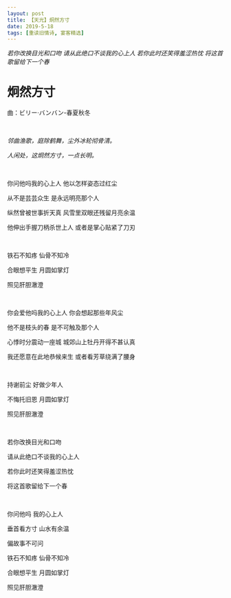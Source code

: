 ```yaml
---
layout: post
title: 【天光】炯然方寸
date: 2019-5-18
tags: [重读旧情诗, 宴客精选]
---
```


*若你改换目光和口吻 请从此绝口不谈我的心上人 若你此时还笑得羞涩热忱 将这首歌留给下一个春*

# 炯然方寸

曲：ビリー·バンバン-春夏秋冬

<br>

*邻曲渔歌，庭除鹤舞，尘外冰轮彻骨清。*

*人闲处，这炯然方寸，一点长明。*

<br>

你问他吗我的心上人
他以怎样姿态过红尘

从不是芸芸众生
是永远明亮那个人

纵然曾被世事折天真
风雪里双眼还残留月亮余温

他伸出手握刀柄杀世上人
或者是掌心贴紧了刀刃

<br>

铁石不知疼 仙骨不知冷

合眼想平生 月圆如掌灯

照见肝胆澈澄

<br>

你会爱他吗我的心上人
你会想起那些年风尘

他不是枝头的春
是不可触及那个人

心悸时分震动一座城
城郊山上牡丹开得不甚认真

我还愿意在此地恭候来生
或者看芳草绕满了腰身

<br>

持谢前尘 好做少年人

不悔托旧恩 月圆如掌灯

照见肝胆澈澄

<br>

若你改换目光和口吻

请从此绝口不谈我的心上人

若你此时还笑得羞涩热忱

将这首歌留给下一个春

<br>

你问他吗 我的心上人

垂首看方寸 山水有余温

偏故事不可问

铁石不知疼 仙骨不知冷

合眼想平生 月圆如掌灯

照见肝胆澈澄

<br>
<br>

